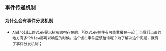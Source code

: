 ### 事件传递机制
#### 为什么会有事件分发机制
+ `Android上的View是以树形结构存在的，所以View控件有可能重叠在一起`；`当我们点击的地方有多个View都可以响应的时候，这个点击事件应该给谁呢？为了解决这个问题，就有了事件分发机制`；
